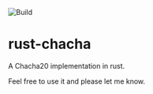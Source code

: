 ![Build](https://github.com/jonasthewolf/rust-chacha/workflows/Rust/badge.svg)

# rust-chacha

A Chacha20 implementation in rust.

Feel free to use it and please let me know.